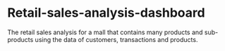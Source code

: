 # Retail-sales-analysis-dashboard
The retail sales analysis for a mall that contains many products and sub-products using the data of customers, transactions and products.
